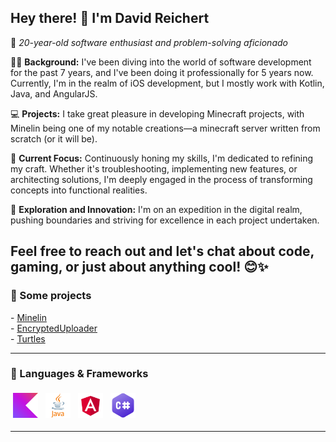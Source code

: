 ## Hey there! 👋 I'm David Reichert

🌟 *20-year-old software enthusiast and problem-solving aficionado*

👨‍💻 **Background:**
I've been diving into the world of software development for the past 7 years, and I've been doing it professionally for 5 years now. Currently, I'm in the realm of iOS development, but I mostly work with Kotlin, Java, and AngularJS.

💻 **Projects:**
I take great pleasure in developing Minecraft projects, with Minelin being one of my notable creations—a minecraft server written from scratch (or it will be).

🚀 **Current Focus:**
Continuously honing my skills, I'm dedicated to refining my craft. Whether it's troubleshooting, implementing new features, or architecting solutions, I'm deeply engaged in the process of transforming concepts into functional realities.

🌌 **Exploration and Innovation:**
I'm on an expedition in the digital realm, pushing boundaries and striving for excellence in each project undertaken.

Feel free to reach out and let's chat about code, gaming, or just about anything cool! 😊✨
---

<div align="left">
  <h3>👾 Some projects</h3>
  - <a href="https://github.com/reichertdavid/Minelin">Minelin</a><br>
  - <a href="https://github.com/reichertdavid/EncryptedUploader">EncryptedUploader</a><br>
  - <a href="https://github.com/reichertdavid/Turtles">Turtles</a>
</div>

---

<div align="left">
  <h3>🧰 Languages & Frameworks</h3>
  <img src="https://raw.githubusercontent.com/github/explore/80688e429a7d4ef2fca1e82350fe8e3517d3494d/topics/kotlin/kotlin.png" alt="kotlin" height="40" style="vertical- align:top; margin:4px">
    <img src="https://raw.githubusercontent.com/github/explore/80688e429a7d4ef2fca1e82350fe8e3517d3494d/topics/java/java.png" alt="java" height="40" style="vertical- align:top; margin:4px">
     <img src="https://raw.githubusercontent.com/github/explore/80688e429a7d4ef2fca1e82350fe8e3517d3494d/topics/angular/angular.png" alt="angular" height="40" style="vertical- align:top; margin:4px">
         <img src="https://raw.githubusercontent.com/github/explore/80688e429a7d4ef2fca1e82350fe8e3517d3494d/topics/csharp/csharp.png" alt="csharp" height="40" style="vertical- align:top; margin:4px">
</div>

---

